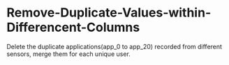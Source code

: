 # Remove-Duplicate-Values-within-Differencent-Columns
Delete the duplicate applications(app_0 to app_20) recorded from different sensors, merge them for each unique user.

